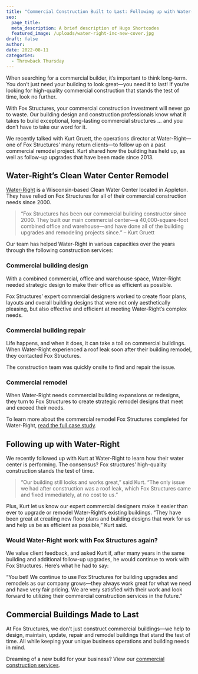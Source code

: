 ```yaml
---
title: "Commercial Construction Built to Last: Following up with Water-Right"
seo:
  page_title:
  meta_description: A brief description of Hugo Shortcodes
  featured_image: /uploads/water-right-inc-new-cover.jpg
draft: false
author:
date: 2022-08-11
categories:
  - Throwback Thursday
---
```


When searching for a commercial builder, it’s important to think long-term. You don’t just need your building to look great—you need it to last! If you’re looking for high-quality commercial construction that stands the test of time, look no further.

With Fox Structures, your commercial construction investment will never go to waste. Our building design and construction professionals know what it takes to build exceptional, long-lasting commercial structures … and you don’t have to take our word for it.

We recently talked with Kurt Gruett, the operations director at Water-Right—one of Fox Structures’ many return clients—to follow up on a past commercial remodel project. Kurt shared how the building has held up, as well as follow-up upgrades that have been made since 2013.

## Water-Right’s Clean Water Center Remodel
[Water-Right](https://www.water-right.com/) is a Wisconsin-based Clean Water Center located in Appleton. They have relied on Fox Structures for all of their commercial construction needs since 2000.

> “Fox Structures has been our commercial building constructor since 2000. They built our main commercial center—a 40,000-square-foot combined office and warehouse—and have done all of the building upgrades and remodeling projects since.”
– Kurt Gruett

Our team has helped Water-Right in various capacities over the years through the following construction services:

### Commercial building design
With a combined commercial, office and warehouse space, Water-Right needed strategic design to make their office as efficient as possible.

Fox Structures’ expert commercial designers worked to create floor plans, layouts and overall building designs that were not only aesthetically pleasing, but also effective and efficient at meeting Water-Right’s complex needs.

### Commercial building repair
Life happens, and when it does, it can take a toll on commercial buildings. When Water-Right experienced a roof leak soon after their building remodel, they contacted Fox Structures.

The construction team was quickly onsite to find and repair the issue.

### Commercial remodel
When Water-Right needs commercial building expansions or redesigns, they turn to Fox Structures to create strategic remodel designs that meet and exceed their needs.

To learn more about the commercial remodel Fox Structures completed for Water-Right, [read the full case study](/portfolio/water-rights-clean-water-center-remodel/).

## Following up with Water-Right
We recently followed up with Kurt at Water-Right to learn how their water center is performing. The consensus? Fox structures’ high-quality construction stands the test of time.

> “Our building still looks and works great,” said Kurt. “The only issue we had after construction was a roof leak, which Fox Structures came and fixed immediately, at no cost to us.”

Plus, Kurt let us know our expert commercial designers make it easier than ever to upgrade or remodel Water-Right’s existing buildings. “They have been great at creating new floor plans and building designs that work for us and help us be as efficient as possible,” Kurt said.

### Would Water-Right work with Fox Structures again?
We value client feedback, and asked Kurt if, after many years in the same building and additional follow-up upgrades, he would continue to work with Fox Structures. Here’s what he had to say:

“You bet! We continue to use Fox Structures for building upgrades and remodels as our company grows—they always work great for what we need and have very fair pricing. We are very satisfied with their work and look forward to utilizing their commercial construction services in the future.”

## Commercial Buildings Made to Last
At Fox Structures, we don’t just construct commercial buildings—we help to design, maintain, update, repair and remodel buildings that stand the test of time. All while keeping your unique business operations and building needs in mind.

Dreaming of a new build for your business? View our [commercial construction services](/services/commercial/).
